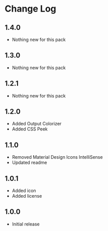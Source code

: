 # Change Log

## 1.4.0

- Nothing new for this pack

## 1.3.0

- Nothing new for this pack

## 1.2.1

- Nothing new for this pack

## 1.2.0

- Added Output Colorizer
- Added CSS Peek

## 1.1.0

- Removed Material Design Icons IntelliSense
- Updated readme

## 1.0.1

- Added icon
- Added license

## 1.0.0

- Initial release
